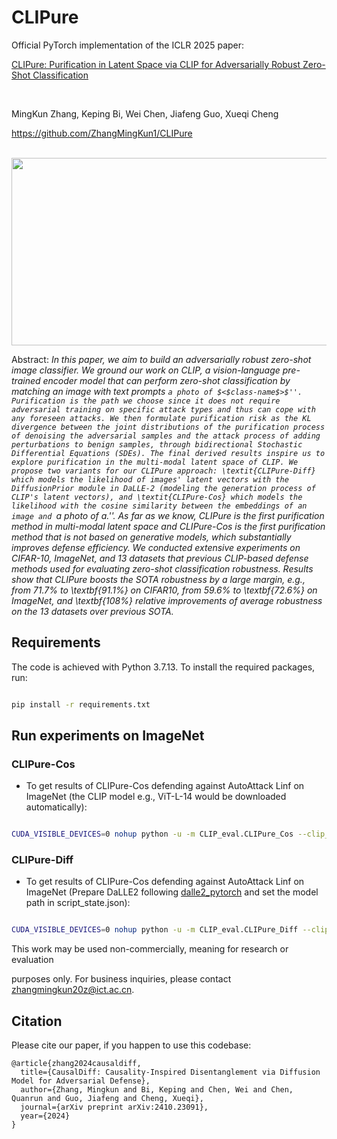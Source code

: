 # CLIPure
<p align="center">

Official PyTorch implementation of the ICLR 2025 paper:<br>

[CLIPure: Purification in Latent Space via CLIP for Adversarially Robust Zero-Shot Classification](https://arxiv.org/abs/2410.23091)

<br>

MingKun Zhang, Keping Bi, Wei Chen, Jiafeng Guo, Xueqi Cheng<br>

https://github.com/ZhangMingKun1/CLIPure

<br>  

<img width="869" height="300" src="./figure/SCM.png">

</p>


Abstract: *In this paper, we aim to build an adversarially robust zero-shot image classifier. We ground our work on CLIP, a vision-language pre-trained encoder model that can perform zero-shot classification by matching an image with text prompts ``a photo of $<$class-name$>$''. Purification is the path we choose since it does not require adversarial training on specific attack types and thus can cope with any foreseen attacks. We then formulate purification risk as the KL divergence between the joint distributions of the purification process of denoising the adversarial samples and the attack process of adding perturbations to benign samples, through bidirectional Stochastic Differential Equations (SDEs). The final derived results inspire us to explore purification in the multi-modal latent space of CLIP. We propose two variants for our CLIPure approach: \textit{CLIPure-Diff} which models the likelihood of images' latent vectors with the DiffusionPrior module in DaLLE-2 (modeling the generation process of CLIP's latent vectors), and \textit{CLIPure-Cos} which models the likelihood with the cosine similarity between the embeddings of an image and ``a photo of a.''. As far as we know, CLIPure is the first purification method in multi-modal latent space and CLIPure-Cos is the first purification method that is not based on generative models, which substantially improves defense efficiency. We conducted extensive experiments on CIFAR-10, ImageNet, and 13 datasets that previous CLIP-based defense methods used for evaluating zero-shot classification robustness. Results show that CLIPure boosts the SOTA robustness by a large margin, e.g., from 71.7\% to \textbf{91.1\%} on CIFAR10, from 59.6\% to \textbf{72.6\%} on ImageNet, and \textbf{108\%} relative improvements of average robustness on the 13 datasets over previous SOTA.*

## Requirements

The code is achieved with Python 3.7.13. To install the required packages, run:

  ```bash

  pip install -r requirements.txt

  ```


## Run experiments on ImageNet



### CLIPure-Cos
- To get results of CLIPure-Cos defending against AutoAttack Linf on ImageNet (the CLIP model e.g., ViT-L-14 would be downloaded automatically):

```bash

CUDA_VISIBLE_DEVICES=0 nohup python -u -m CLIP_eval.CLIPure_Cos --clip_model_name ViT-L-14 --pretrained openai --dataset imagenet --imagenet_root /data/resources/datasets/ImageNet --wandb False --norm linf --eps 4 > CLIPure_Cos_imagenet_L_14_eps4.log 2>&1 &


```

### CLIPure-Diff
- To get results of CLIPure-Cos defending against AutoAttack Linf on ImageNet (Prepare DaLLE2 following [dalle2_pytorch](https://github.com/lucidrains/DALLE2-pytorch/tree/680dfc4d93b70f9ab23c814a22ca18017a738ef6) and set the model path in script_state.json):

```bash

CUDA_VISIBLE_DEVICES=0 nohup python -u -m CLIP_eval.CLIPure_Diff --clip_model_name ViT-L-14 --pretrained openai --dataset imagenet --imagenet_root /data/resources/datasets/ImageNet --wandb False --norm linf --eps 4 > CLIPure_Diff_imagenet_L_14_eps4.log 2>&1 &


```



This work may be used non-commercially, meaning for research or evaluation

purposes only. For business inquiries, please contact [zhangmingkun20z@ict.ac.cn](zhangmingkun20z@ict.ac.cn).



## Citation



Please cite our paper, if you happen to use this codebase:

```
@article{zhang2024causaldiff,
  title={CausalDiff: Causality-Inspired Disentanglement via Diffusion Model for Adversarial Defense},
  author={Zhang, Mingkun and Bi, Keping and Chen, Wei and Chen, Quanrun and Guo, Jiafeng and Cheng, Xueqi},
  journal={arXiv preprint arXiv:2410.23091},
  year={2024}
}
```
